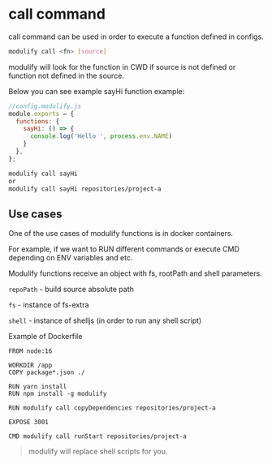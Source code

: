 # call command

call command can be used in order to execute a function defined in configs.

```bash
modulify call <fn> [source]
```

modulify will look for the function in CWD if source is not defined or function not defined in the source.

Below you can see example sayHi function example:

```javascript
//config.modulify.js
module.exports = {
  functions: {
    sayHi: () => {
      console.log('Hello ', process.env.NAME)
    }
  },
};
```

```bash
modulify call sayHi
or
modulify call sayHi repositories/project-a
```


## Use cases
One of the use cases of modulify functions is in docker containers.

For example, if we want to RUN different commands or execute CMD depending on ENV variables and etc.

Modulify functions receive an object with fs, rootPath and shell parameters.

`repoPath` - build  source absolute path

`fs` - instance of fs-extra

`shell` - instance of shelljs (in order to run any shell script)

Example of Dockerfile

```
FROM node:16

WORKDIR /app
COPY package*.json ./

RUN yarn install
RUN npm install -g modulify

RUN modulify call copyDependencies repositories/project-a

EXPOSE 3001

CMD modulify call runStart repositories/project-a
```

> modulify will replace shell scripts for you.